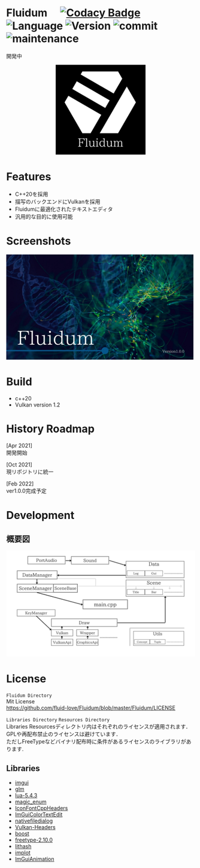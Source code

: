 # Fluidum　 [![Codacy Badge](https://app.codacy.com/project/badge/Grade/1931d3bffb9448d2906a48f64c17dafa)](https://www.codacy.com/gh/fluid-love/Fluidum/dashboard?utm_source=github.com&amp;utm_medium=referral&amp;utm_content=fluid-love/Fluidum&amp;utm_campaign=Badge_Grade) ![Language](https://img.shields.io/badge/Language-C%2B%2B20-red) ![Version](https://img.shields.io/badge/Version-%CE%B2-blue) ![commit](https://img.shields.io/github/last-commit/fluid-love/Fluidum?color=greenyellow) ![maintenance](https://img.shields.io/maintenance/yes/2023)

  開発中
  
<p align="center">
<img src="https://github.com/fluid-love/Fluidum/blob/master/Document/Screenshots/logo_white.png" width="240mm">
<p/>

# Features

- C++20を採用
- 描写のバックエンドにVulkanを採用
- Fluidumに最適化されたテキストエディタ
- 汎用的な目的に使用可能


# Screenshots

<img src="https://github.com/fluid-love/Fluidum/blob/master/Document/Screenshots/title.jpg" width="500mm">

# Build
- c++20
- Vulkan version 1.2

# History Roadmap

[Apr 2021]  
開発開始  

[Oct 2021]  
現リポジトリに統一  

[Feb 2022]  
ver1.0.0完成予定

# Development
## 概要図
<img src="https://github.com/fluid-love/Fluidum/blob/master/Document/Images/structure.webp" width="800mm">

# License

```Fluidum Directory```  
Mit License  
https://github.com/fluid-love/Fluidum/blob/master/Fluidum/LICENSE

```Libraries Directory```  ```Resources Directory```  
Libraries Resourcesディレクトリ内はそれぞれのライセンスが適用されます．  
GPLや再配布禁止のライセンスは避けています．  
ただしFreeTypeなどバイナリ配布時に条件があるライセンスのライブラリがあります.  

## Libraries

- [imgui](https://github.com/ocornut/imgui)  
- [glm](https://github.com/g-truc/glm)  
- [lua-5.4.3](https://www.lua.org/)  
- [magic_enum](https://github.com/Neargye/magic_enum)  
- [IconFontCppHeaders](https://github.com/juliettef/IconFontCppHeaders)  
- [ImGuiColorTextEdit](https://github.com/BalazsJako/ImGuiColorTextEdit)  
- [nativefiledialog](https://github.com/mlabbe/nativefiledialog)  
- [Vulkan-Headers](https://github.com/KhronosGroup/Vulkan-Headers)  
- [boost](https://github.com/boostorg/boost)  
- [freetype-2.10.0](https://www.freetype.org/)  
- [lithash](https://github.com/fluid-love/Fluidum/tree/master/Libraries/lithash)  
- [implot](https://github.com/epezent/implot)  
- [ImGuiAnimation](https://github.com/fluid-love/Fluidum/tree/master/Libraries/ImGuiAnimation)
